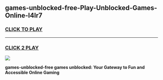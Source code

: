 
## games-unblocked-free-Play-Unblocked-Games-Online-l4lr7
<h3>
<a href="https://premium76.site?title=games-unblocked-free&ref=25A">CLICK TO PLAY</a></h3>
<hr>

<h3>
<a href="https://premium76.site?title=games-unblocked-free&ref=25A">CLICK 2 PLAY</a>
  
</h3>

<a href="https://premium76.site?title=games-unblocked-free&ref=25A"><img src="https://clearcache.store/games.png"></a>


**games-unblocked-free games unblocked: Your Gateway to Fun and Accessible Online Gaming**

